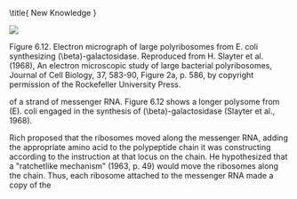 \title{
New Knowledge
}

![](https://cdn.mathpix.com/cropped/2024_07_05_384b4d7e23c141a7d31eg-1.jpg?height=1207&width=891&top_left_y=207&top_left_x=317)

Figure 6.12. Electron micrograph of large polyribosomes from E. coli synthesizing \(\beta\)-galactosidase. Reproduced from H. Slayter et al. (1968), An electron microscopic study of large bacterial polyribosomes, Journal of Cell Biology, 37, 583-90, Figure 2a, p. 586, by copyright permission of the Rockefeller University Press.

of a strand of messenger RNA. Figure 6.12 shows a longer polysome from \(E\). coli engaged in the synthesis of \(\beta\)-galactosidase (Slayter et al., 1968).

Rich proposed that the ribosomes moved along the messenger RNA, adding the appropriate amino acid to the polypeptide chain it was constructing according to the instruction at that locus on the chain. He hypothesized that a "ratchetlike mechanism" (1963, p. 49) would move the ribosomes along the chain. Thus, each ribosome attached to the messenger RNA made a copy of the